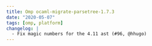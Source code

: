 ```yaml
---
title: Omp ocaml-migrate-parsetree-1.7.3
date: "2020-05-07"
tags: [omp, platform]
changelog: |
  - Fix magic numbers for the 4.11 ast (#96, @hhugo)
---
```


